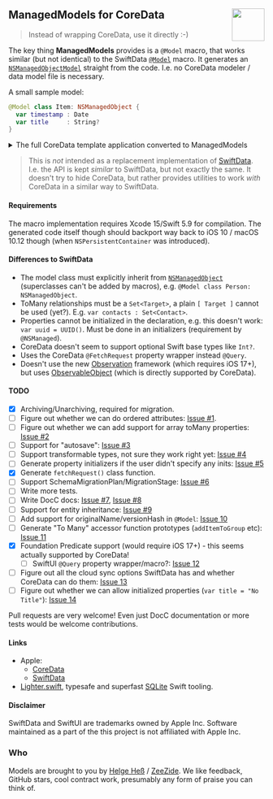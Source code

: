 <h2>ManagedModels for CoreData
  <img src="https://zeezide.com/img/managedmodels/ManagedModels128.png"
       align="right" width="64" height="64" />
</h2>

> Instead of wrapping CoreData, use it directly :-)

The key thing **ManagedModels** provides is a `@Model` macro, 
that works similar (but not identical) to the SwiftData
[`@Model`](https://developer.apple.com/documentation/swiftdata/model())
macro.
It generates an
[`NSManagedObjectModel`](https://developer.apple.com/documentation/coredata/nsmanagedobjectmodel)
straight from the code. I.e. no CoreData modeler / data model file is necessary.

A small sample model:
```swift
@Model class Item: NSManagedObject {
  var timestamp : Date
  var title     : String?
}
```

<details>
<summary>The full CoreData template application converted to ManagedModels</summary><br/>

```swift
import SwiftUI
import ManagedModels

@Model class Item: NSManagedObject {
  var timestamp : Date
}

struct ContentView: View {

  @Environment(\.modelContext) private var viewContext
  
  @FetchRequest(sort: \.timestamp, animation: .default)
  private var items: FetchedResults<Item>
  
  var body: some View {
    NavigationView {
      List {
        ForEach(items) { item in
          NavigationLink {
            Text("Item at \(item.timestamp!, format: .dateTime)")
          } label: {
            Text("\(item.timestamp!, format: .dateTime)")
          }
        }
        .onDelete(perform: deleteItems)
      }
      .toolbar {
        ToolbarItem(placement: .navigationBarTrailing) {
          EditButton()
        }
        ToolbarItem {
          Button(action: addItem) {
            Label("Add Item", systemImage: "plus")
          }
        }
      }
      Text("Select an item")
    }
  }
  
  private func addItem() {
    withAnimation {
      let newItem = Item(context: viewContext)
      newItem.timestamp = Date()
      try! viewContext.save()
    }
  }
  
  private func deleteItems(offsets: IndexSet) {
    withAnimation {
      offsets.map { items[$0] }.forEach(viewContext.delete)
      try! viewContext.save()
    }
  }
}

#Preview {
  ContentView()
    .modelContainer(for: Item.self, inMemory: true)
}
```

</details>


> This is *not* intended as a replacement implementation of
> [SwiftData](https://developer.apple.com/documentation/swiftdata).
> I.e. the API is kept _similar_ to SwiftData, but not exactly the same.
> It doesn't try to hide CoreData, but rather provides utilities to work *with*
> CoreData in a similar way to SwiftData.


#### Requirements

The macro implementation requires Xcode 15/Swift 5.9 for compilation.
The generated code itself though should backport way back to 
iOS 10 / macOS 10.12 though (when `NSPersistentContainer` was introduced).


#### Differences to SwiftData

- The model class must explicitly inherit from
  [`NSManagedObject`](https://developer.apple.com/documentation/coredata/nsmanagedobject)
  (superclasses can't be added by macros), 
  e.g. `@Model class Person: NSManagedObject`.
- ToMany relationships must be a `Set<Target>`, a plain `[ Target ]` cannot be
  used (yet?). E.g. `var contacts : Set<Contact>`.
- Properties cannot be initialized in the declaration,
  e.g. this doesn't work: `var uuid = UUID()`. 
  Must be done in an initializers (requirement by `@NSManaged`).
- CoreData doesn't seem to support optional Swift base types like `Int?`.
- Uses the CoreData `@FetchRequest` property wrapper instead `@Query`.
- Doesn't use the new 
  [Observation](https://developer.apple.com/documentation/observation) 
  framework (which requires iOS 17+), but uses 
  [ObservableObject](https://developer.apple.com/documentation/combine/observableobject)
  (which is directly supported by CoreData).


#### TODO

- [x] Archiving/Unarchiving, required for migration.
- [ ] Figure out whether we can do ordered attributes: [Issue #1](https://github.com/Data-swift/ManagedModels/issues/1).
- [ ] Figure out whether we can add support for array toMany properties: [Issue #2](https://github.com/Data-swift/ManagedModels/issues/2)
- [ ] Support for "autosave": [Issue #3](https://github.com/Data-swift/ManagedModels/issues/3)
- [ ] Support transformable types, not sure they work right yet: [Issue #4](https://github.com/Data-swift/ManagedModels/issues/4)
- [ ] Generate property initializers if the user didn't specify any inits: [Issue #5](https://github.com/Data-swift/ManagedModels/issues/5)
- [x] Generate `fetchRequest()` class function.
- [ ] Support SchemaMigrationPlan/MigrationStage: [Issue #6](https://github.com/Data-swift/ManagedModels/issues/6)
- [ ] Write more tests.
- [ ] Write DocC docs: [Issue #7](https://github.com/Data-swift/ManagedModels/issues/7), [Issue #8](https://github.com/Data-swift/ManagedModels/issues/8)
- [ ] Support for entity inheritance: [Issue #9](https://github.com/Data-swift/ManagedModels/issues/9)
- [ ] Add support for originalName/versionHash in `@Model`: [Issue 10](https://github.com/Data-swift/ManagedModels/issues/10)
- [ ] Generate "To Many" accessor function prototypes (`addItemToGroup` etc): [Issue 11](https://github.com/Data-swift/ManagedModels/issues/11)
- [x] Foundation Predicate support (would require iOS 17+) - this seems actually supported by CoreData!
  - [ ] SwiftUI `@Query` property wrapper/macro?: [Issue 12](https://github.com/Data-swift/ManagedModels/issues/12)
- [ ] Figure out all the cloud sync options SwiftData has and whether CoreData
      can do them: [Issue 13](https://github.com/Data-swift/ManagedModels/issues/13)
- [ ] Figure out whether we can allow initialized properties 
      (`var title = "No Title"`): [Issue 14](https://github.com/Data-swift/ManagedModels/issues/14)

Pull requests are very welcome!
Even just DocC documentation or more tests would be welcome contributions.


#### Links

- Apple:
  - [CoreData](https://developer.apple.com/documentation/coredata)
  - [SwiftData](https://developer.apple.com/documentation/swiftdata)
- [Lighter.swift](https://github.com/Lighter-swift), typesafe and superfast 
  [SQLite](https://www.sqlite.org) Swift tooling.


#### Disclaimer

SwiftData and SwiftUI are trademarks owned by Apple Inc. Software maintained as 
a part of the this project is not affiliated with Apple Inc.


### Who

Models are brought to you by
[Helge Heß](https://github.com/helje5/) / [ZeeZide](https://zeezide.de).
We like feedback, GitHub stars, cool contract work, 
presumably any form of praise you can think of.
